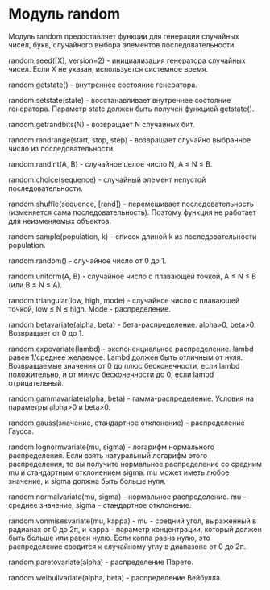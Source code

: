 # Модуль random

Модуль random предоставляет функции для генерации случайных чисел, букв, случайного выбора элементов последовательности.

random.seed\(\[X\], version=2\) - инициализация генератора случайных чисел. Если X не указан, используется системное время.

random.getstate\(\) - внутреннее состояние генератора.

random.setstate\(state\) - восстанавливает внутреннее состояние генератора. Параметр state должен быть получен функцией getstate\(\).

random.getrandbits\(N\) - возвращает N случайных бит.

random.randrange\(start, stop, step\) - возвращает случайно выбранное число из последовательности.

random.randint\(A, B\) - случайное целое число N, A ≤ N ≤ B.

random.choice\(sequence\) - случайный элемент непустой последовательности.

random.shuffle\(sequence, \[rand\]\) - перемешивает последовательность \(изменяется сама последовательность\). Поэтому функция не работает для неизменяемых объектов.

random.sample\(population, k\) - список длиной k из последовательности population.

random.random\(\) - случайное число от 0 до 1.

random.uniform\(A, B\) - случайное число с плавающей точкой, A ≤ N ≤ B \(или B ≤ N ≤ A\).

random.triangular\(low, high, mode\) - случайное число с плавающей точкой, low ≤ N ≤ high. Mode - распределение.

random.betavariate\(alpha, beta\) - бета-распределение. alpha&gt;0, beta&gt;0. Возвращает от 0 до 1.

random.expovariate\(lambd\) - экспоненциальное распределение. lambd равен 1/среднее желаемое. Lambd должен быть отличным от нуля. Возвращаемые значения от 0 до плюс бесконечности, если lambd положительно, и от минус бесконечности до 0, если lambd отрицательный.

random.gammavariate\(alpha, beta\) - гамма-распределение. Условия на параметры alpha&gt;0 и beta&gt;0.

random.gauss\(значение, стандартное отклонение\) - распределение Гаусса.

random.lognormvariate\(mu, sigma\) - логарифм нормального распределения. Если взять натуральный логарифм этого распределения, то вы получите нормальное распределение со средним mu и стандартным отклонением sigma. mu может иметь любое значение, и sigma должна быть больше нуля.

random.normalvariate\(mu, sigma\) - нормальное распределение. mu - среднее значение, sigma - стандартное отклонение.

random.vonmisesvariate\(mu, kappa\) - mu - средний угол, выраженный в радианах от 0 до 2π, и kappa - параметр концентрации, который должен быть больше или равен нулю. Если каппа равна нулю, это распределение сводится к случайному углу в диапазоне от 0 до 2π.

random.paretovariate\(alpha\) - распределение Парето.

random.weibullvariate\(alpha, beta\) - распределение Вейбулла.

